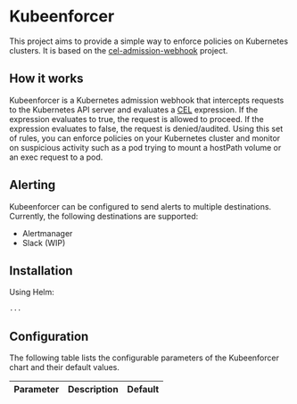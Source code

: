 # Kubeenforcer
This project aims to provide a simple way to enforce policies on Kubernetes clusters. It is based on the [cel-admission-webhook](https://github.com/kubernetes/cel-admission-webhook) project.

## How it works
Kubeenforcer is a Kubernetes admission webhook that intercepts requests to the Kubernetes API server and evaluates a [CEL](https://github.com/google/cel-spec) expression. If the expression evaluates to true, the request is allowed to proceed. If the expression evaluates to false, the request is denied/audited.
Using this set of rules, you can enforce policies on your Kubernetes cluster and monitor on suspicious activity such as a pod trying to mount a hostPath volume or an exec request to a pod.

## Alerting
Kubeenforcer can be configured to send alerts to multiple destinations. Currently, the following destinations are supported:
- Alertmanager
- Slack (WIP)


## Installation
Using Helm:
```bash
...
```

## Configuration
The following table lists the configurable parameters of the Kubeenforcer chart and their default values.

| Parameter | Description | Default |
| --------- | ----------- | ------- |
